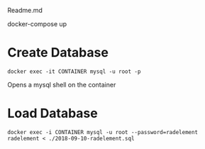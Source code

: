 Readme.md

docker-compose up

Create Database
===============
`docker exec -it CONTAINER mysql -u root -p`

Opens a mysql shell on the container

Load Database
=============
`docker exec -i CONTAINER mysql -u root --password=radelement radelement < ./2018-09-10-radelement.sql`


